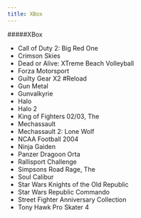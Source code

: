 ```yaml
---
title: XBox
---
```


#####XBox

- Call of Duty 2: Big Red One
- Crimson Skies
- Dead or Alive: XTreme Beach Volleyball
- Forza Motorsport
- Guilty Gear X2 #Reload
- Gun Metal
- Gunvalkyrie
- Halo
- Halo 2
- King of Fighters 02/03, The
- Mechassault
- Mechassault 2: Lone Wolf
- NCAA Football 2004
- Ninja Gaiden
- Panzer Dragoon Orta
- Rallisport Challenge
- Simpsons Road Rage, The
- Soul Calibur
- Star Wars Knights of the Old Republic
- Star Wars Republic Commando
- Street Fighter Anniversary Collection
- Tony Hawk Pro Skater 4
